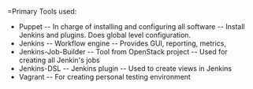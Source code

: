 =Primary Tools used:

- Puppet
-- In charge of installing and configuring all software
-- Install Jenkins and plugins. Does global level configuration.
- Jenkins
-- Workflow engine
-- Provides GUI, reporting, metrics,
- Jenkins-Job-Builder
-- Tool from OpenStack project
-- Used for creating all Jenkin's jobs
- Jenkins-DSL
-- Jenkins plugin
-- Used to create views in Jenkins
- Vagrant
-- For creating personal testing environment
 
